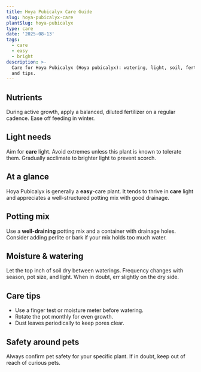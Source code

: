 ```yaml
---
title: Hoya Pubicalyx Care Guide
slug: hoya-pubicalyx-care
plantSlug: hoya-pubicalyx
type: care
date: '2025-08-13'
tags:
  - care
  - easy
  - bright
description: >-
  Care for Hoya Pubicalyx (Hoya pubicalyx): watering, light, soil, fertilizing,
  and tips.
---
```

## Nutrients
During active growth, apply a balanced, diluted fertilizer on a regular cadence. Ease off feeding in winter.

## Light needs
Aim for **care** light. Avoid extremes unless this plant is known to tolerate them. Gradually acclimate to brighter light to prevent scorch.

## At a glance
Hoya Pubicalyx is generally a **easy**-care plant. It tends to thrive in **care** light and appreciates a well-structured potting mix with good drainage.

## Potting mix
Use a **well-draining** potting mix and a container with drainage holes. Consider adding perlite or bark if your mix holds too much water.

## Moisture & watering
Let the top inch of soil dry between waterings. Frequency changes with season, pot size, and light. When in doubt, err slightly on the dry side.

## Care tips
- Use a finger test or moisture meter before watering.
- Rotate the pot monthly for even growth.
- Dust leaves periodically to keep pores clear.

## Safety around pets
Always confirm pet safety for your specific plant. If in doubt, keep out of reach of curious pets.
